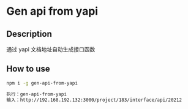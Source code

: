 # Gen api from yapi

## Description

通过 yapi 文档地址自动生成接口函数

## How to use

```bash
npm i -g gen-api-from-yapi

执行：gen-api-from-yapi
输入：http://192.168.192.132:3000/project/183/interface/api/20212
```
